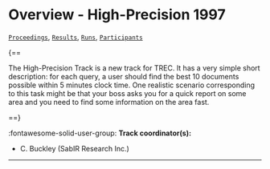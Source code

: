 # Overview - High-Precision 1997

[`Proceedings`](./proceedings.md), [`Results`](./results.md), [`Runs`](./runs.md), [`Participants`](./participants.md)

{==

The High-Precision Track is a new track for TREC. It has a very simple short description: for each query, a user should find the best 10 documents possible within 5 minutes clock time. One realistic scenario corresponding to this task might be that your boss asks you for a quick report on some area and you need to find some information on the area fast.

==}

:fontawesome-solid-user-group: **Track coordinator(s):**

- C. Buckley (SabIR Research Inc.) 



---

